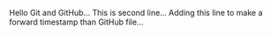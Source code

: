 Hello Git and GitHub...
This is second line...
Adding this line to make a forward timestamp than GitHub file...
